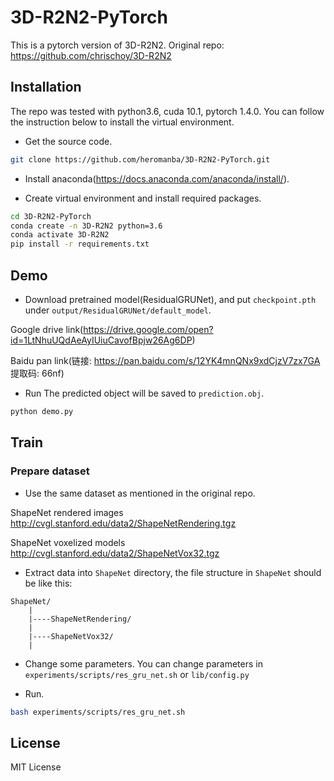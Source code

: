 # 3D-R2N2-PyTorch
This is a pytorch version of 3D-R2N2. Original repo: https://github.com/chrischoy/3D-R2N2

## Installation
The repo was tested with python3.6, cuda 10.1, pytorch 1.4.0. You can follow the instruction below to install the virtual environment.

- Get the source code.
```bash
git clone https://github.com/heromanba/3D-R2N2-PyTorch.git
```

- Install anaconda(https://docs.anaconda.com/anaconda/install/).

- Create virtual environment and install required packages.
```bash
cd 3D-R2N2-PyTorch
conda create -n 3D-R2N2 python=3.6
conda activate 3D-R2N2
pip install -r requirements.txt
```

## Demo
- Download pretrained model(ResidualGRUNet), and put ```checkpoint.pth``` under ```output/ResidualGRUNet/default_model```.

Google drive link(https://drive.google.com/open?id=1LtNhuUQdAeAyIUiuCavofBpjw26Ag6DP)

Baidu pan link(链接: https://pan.baidu.com/s/12YK4mnQNx9xdCjzV7zx7GA 提取码: 66nf)

- Run
The predicted object will be saved to ```prediction.obj```.
```bash
python demo.py
```

## Train
### Prepare dataset
- Use the same dataset as mentioned in the original repo.

ShapeNet rendered images http://cvgl.stanford.edu/data2/ShapeNetRendering.tgz

ShapeNet voxelized models http://cvgl.stanford.edu/data2/ShapeNetVox32.tgz

- Extract data into ```ShapeNet``` directory, the file structure in ```ShapeNet``` should be like this:
```
ShapeNet/
    |
    |----ShapeNetRendering/
    |
    |----ShapeNetVox32/
    |
```

- Change some parameters. You can change parameters in ```experiments/scripts/res_gru_net.sh``` or ```lib/config.py```

- Run.
```bash
bash experiments/scripts/res_gru_net.sh
```

## License
MIT License
